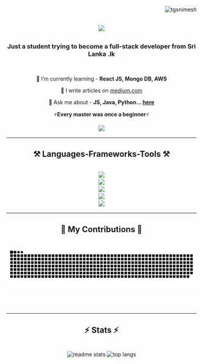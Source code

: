 <img align="right" src="https://komarev.com/ghpvc/?username=tgsnimesh&label=Profile%20views&color=0e75b6&style=flat" alt="tgsnimesh" />

<h1 align="center">
    <img src="https://readme-typing-svg.herokuapp.com/?font=Righteous&size=35&center=true&vCenter=true&width=500&height=70&duration=3000&lines=Hi+There!+👋;+I'm+Nimesh!+🤗;+Welcome+You+All+!+👋;" />
</h1>

<h3 align="center">Just a student trying to become a full-stack developer from Sri Lanka .lk</h3>

<br/>

<div align="center">
 
🌱 I’m currently learning - **React JS, Mongo DB, AWS**
 
📝 I write articles on [medium.com](https://medium.com/@tgsnimesh)

💬 Ask me about - **JS, Java, Python... [here](https://github.com/tgsnimesh/tgsnimesh/issues/1)**

⚡**Every master was once a beginner**⚡

 </div>
 
<div align="center"> 
  <a href="mailto:tgsnimesh@gmail.com">
    <img src="https://img.shields.io/badge/Gmail-333333?style=for-the-badge&logo=gmail&logoColor=red" />
  </a>
<!--   <a href="https://linkedin.com/in/pedro-sales-muniz" target="_blank">
    <img src="https://img.shields.io/badge/LinkedIn-0077B5?style=for-the-badge&logo=linkedin&logoColor=white" target="_blank" />
  </a> -->
<!--   <a href="https://salesp07.github.io" target="_blank">
     <img src="https://img.shields.io/badge/Portfolio-FF5722?style=for-the-badge&logo=todoist&logoColor=white" target="_blank" />
  </a> -->
</div>

 <hr/>
 
<h2 align="center">⚒️ Languages-Frameworks-Tools ⚒️</h2>
<br/>
<div align="center">
    <img src="https://skillicons.dev/icons?i=html,css,js,java,c,cpp,python,php,dart" /><br>
    <img src="https://skillicons.dev/icons?i=bootstrap,tailwind,git,github,r" /><br>
    <img src="https://skillicons.dev/icons?i=react,vue,nodejs,mysql,mongodb,firebase" /><br>
    <img src="https://skillicons.dev/icons?i=vscode,pycharm,androidstudio" /><br>
    <img src="https://skillicons.dev/icons?i=unrealengine" />
</div>

<hr/>

<div align="center">
  <h2>🐍 My Contributions 🐍</h2>
  <br>
  <img alt="snake eating my contributions" src="https://raw.githubusercontent.com/salesp07/salesp07/output/github-contribution-grid-snake.svg" />
  
  <br/><br/>
</div>

<hr/>

<h2 align="center">⚡ Stats ⚡</h2>
<br>
<div align=center>
<!--   <img width=390 src="https://github-readme-streak-stats-salesp07.vercel.app/?user=salesp07&count_private=true&theme=react&border_radius=10" alt="streak stats"/> -->
  <img height=178 src="https://github-readme-stats-salesp07.vercel.app/api?username=tgsnimesh&count_private=true&show_icons=true&theme=react&rank_icon=github&border_radius=10" alt="readme stats" />
  <img width=325 src="https://github-readme-stats-salesp07.vercel.app/api/top-langs/?username=tgsnimesh&hide=HTML&langs_count=10&layout=compact&theme=react&border_radius=10&size_weight=0.5&count_weight=0.5&exclude_repo=github-readme-stats" alt="top langs" />
</div>

<!--
<br/><br/>

<hr/>

<br/>

<div align="center">
<a href='https://ko-fi.com/V7V4RAK9C' target='_blank'><img height='64' style='border:0px;height:64px;' src='https://storage.ko-fi.com/cdn/kofi1.png?v=3' border='0' alt='Buy Me a Coffee at ko-fi.com' /></a>
</div>

<br/>
 -->
